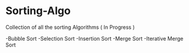 # Sorting-Algo
Collection of all the sorting Algorithms ( In Progress )

-Bubble Sort
-Selection Sort
-Insertion Sort
-Merge Sort
-Iterative Merge Sort
